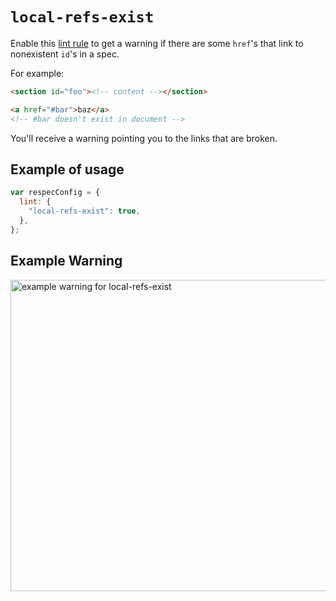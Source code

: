 # `local-refs-exist`

Enable this [lint rule](lint) to get a warning if there are some `href`'s that link to nonexistent `id`'s in a spec.

For example:

```html "illegalExample": "Broken local reference."
<section id="foo"><!-- content --></section>

<a href="#bar">baz</a>
<!-- #bar doesn't exist in document -->
```

You'll receive a warning pointing you to the links that are broken.

## Example of usage

```js "example": "Enable local-refs-exist linter rule."
var respecConfig = {
  lint: {
    "local-refs-exist": true,
  },
};
```

## Example Warning

<img alt="example warning for local-refs-exist" src="https://user-images.githubusercontent.com/8426945/40004984-92f30f1a-57b4-11e8-8b8e-1f2eae4c6d54.png" width="855" height="498" loading="lazy">
